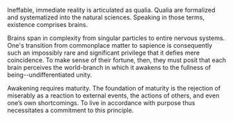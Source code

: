 Ineffable, immediate reality is articulated as qualia. Qualia are formalized and systematized into the natural sciences. Speaking in those terms, existence comprises brains.

Brains span in complexity from singular particles to entire nervous systems. One's transition from commonplace matter to sapience is consequently such an impossibly rare and significant privilege that it defies mere coincidence. To make sense of their fortune, then, they must posit that each brain perceives the world-branch in which it awakens to the fullness of being--undifferentiated unity.

Awakening requires maturity. The foundation of maturity is the rejection of miserably as a reaction to external events, the actions of others, and even one’s own shortcomings. To live in accordance with purpose thus necessitates a commitment to this principle.

